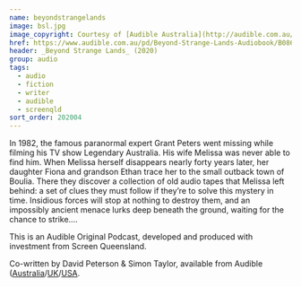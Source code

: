 ```yaml
---
name: beyondstrangelands
image: bsl.jpg
image_copyright: Courtesy of [Audible Australia](http://audible.com.au/)
href: https://www.audible.com.au/pd/Beyond-Strange-Lands-Audiobook/B086Q2LGBM
header: _Beyond Strange Lands_ (2020)
group: audio
tags:
  - audio
  - fiction
  - writer
  - audible
  - screenqld
sort_order: 202004
---
```

In 1982, the famous paranormal expert Grant Peters went missing while filming his TV show Legendary Australia. His wife Melissa was never able to find him. When Melissa herself disappears nearly forty years later, her daughter Fiona and grandson Ethan trace her to the small outback town of Boulia. There they discover a collection of old audio tapes that Melissa left behind: a set of clues they must follow if they’re to solve this mystery in time. Insidious forces will stop at nothing to destroy them, and an impossibly ancient menace lurks deep beneath the ground, waiting for the chance to strike....

This is an Audible Original Podcast, developed and produced with investment from Screen Queensland.

Co-written by David Peterson & Simon Taylor, available from Audible ([Australia](https://www.audible.com.au/pd/Beyond-Strange-Lands-Audiobook/B086Q2LGBM)/[UK](https://www.audible.co.uk/pd/Beyond-Strange-Lands-Audiobook/B086Q3J5BM)/[USA](https://www.audible.com/pd/Beyond-Strange-Lands-Audiobook/B0892SCVXM).
